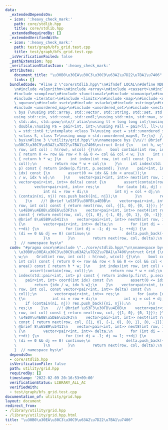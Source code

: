 ```yaml
---
data:
  _extendedDependsOn:
  - icon: ':heavy_check_mark:'
    path: core/stdlib.hpp
    title: core/stdlib.hpp
  _extendedRequiredBy: []
  _extendedVerifiedWith:
  - icon: ':heavy_check_mark:'
    path: test/graph/bfs_grid.test.cpp
    title: test/graph/bfs_grid.test.cpp
  _isVerificationFailed: false
  _pathExtension: hpp
  _verificationStatusIcon: ':heavy_check_mark:'
  attributes:
    document_title: "\u30B0\u30EA\u30C3\u30C9\u63A2\u7D22\u7BA1\u7406"
    links: []
  bundledCode: "#line 2 \"core/stdlib.hpp\"\n#ifndef LOCAL\n#define NDEBUG\n#endif\n\
    \n#include <algorithm>\n#include <array>\n#include <cassert>\n#include <cmath>\n\
    #include <complex>\n#include <functional>\n#include <iomanip>\n#include <iostream>\n\
    #include <iterator>\n#include <limits>\n#include <map>\n#include <numeric>\n#include\
    \ <queue>\n#include <set>\n#include <stack>\n#include <string>\n#include <type_traits>\n\
    #include <unordered_map>\n#include <unordered_set>\n#include <vector>\n\nnamespace\
    \ bys {\nusing std::array, std::vector, std::string, std::set, std::map, std::pair;\n\
    using std::cin, std::cout, std::endl;\nusing std::min, std::max, std::sort, std::reverse,\
    \ std::abs, std::pow;\n\n// alias\nusing ll = long long int;\nusing ld = long\
    \ double;\nusing Pa = pair<int, int>;\nusing Pall = pair<ll, ll>;\nusing ibool\
    \ = std::int8_t;\ntemplate <class T>\nusing uset = std::unordered_set<T>;\ntemplate\
    \ <class S, class T>\nusing umap = std::unordered_map<S, T>;\n}  // namespace\
    \ bys\n#line 3 \"utility/grid.hpp\"\n\nnamespace bys {\n//! @brief \u30B0\u30EA\
    \u30C3\u30C9\u63A2\u7D22\u7BA1\u7406\nstruct Grid {\n    int h, w;\n    Grid(int\
    \ row, int col) : h(row), w(col) {}\n\n    bool contain(int row, int col) const\
    \ { return 0 <= row && row < h && 0 <= col && col < w; }\n    int area() const\
    \ { return h * w; }\n    int index(int row, int col) const {\n        assert(contain(row,\
    \ col));\n        return row * w + col;\n    }\n    int index(std::pair<int, int>\
    \ p) const { return index(p.first, p.second); }\n\n    pair<int, int> coord(int\
    \ idx) const {\n        assert(0 <= idx && idx < area());\n        return {idx\
    \ / w, idx % w};\n    }\n    vector<pair<int, int>> next(int row, int col, const\
    \ vector<pair<int, int>> delta) const {\n        assert(contain(row, col));\n\
    \        vector<pair<int, int>> res;\n        for (auto [di, dj] : delta) {\n\
    \            int ni = row + di;\n            int nj = col + dj;\n            if\
    \ (contain(ni, nj)) res.push_back({ni, nj});\n        }\n        return res;\n\
    \    }\n    //! @brief \u53F3\u30FB\u4E0B\n    vector<pair<int, int>> next2(int\
    \ row, int col) const { return next(row, col, {{1, 0}, {0, 1}}); }\n    //! @brief\
    \ \u4E0A\u4E0B\u5DE6\u53F3\n    vector<pair<int, int>> next4(int row, int col)\
    \ const { return next(row, col, {{1, 0}, {-1, 0}, {0, 1}, {0, -1}}); }\n    //!\
    \ @brief 8\u65B9\u5411\n    vector<pair<int, int>> next8(int row, int col) const\
    \ {\n        vector<pair<int, int>> delta;\n        for (int di = -1; di <= 1;\
    \ ++di) {\n            for (int dj = -1; dj <= 1; ++dj) {\n                if\
    \ (di == 0 && dj == 0) continue;\n                delta.push_back({di, dj});\n\
    \            }\n        }\n        return next(row, col, delta);\n    }\n};\n\
    }  // namespace bys\n"
  code: "#pragma once\n#include \"../core/stdlib.hpp\"\n\nnamespace bys {\n//! @brief\
    \ \u30B0\u30EA\u30C3\u30C9\u63A2\u7D22\u7BA1\u7406\nstruct Grid {\n    int h,\
    \ w;\n    Grid(int row, int col) : h(row), w(col) {}\n\n    bool contain(int row,\
    \ int col) const { return 0 <= row && row < h && 0 <= col && col < w; }\n    int\
    \ area() const { return h * w; }\n    int index(int row, int col) const {\n  \
    \      assert(contain(row, col));\n        return row * w + col;\n    }\n    int\
    \ index(std::pair<int, int> p) const { return index(p.first, p.second); }\n\n\
    \    pair<int, int> coord(int idx) const {\n        assert(0 <= idx && idx < area());\n\
    \        return {idx / w, idx % w};\n    }\n    vector<pair<int, int>> next(int\
    \ row, int col, const vector<pair<int, int>> delta) const {\n        assert(contain(row,\
    \ col));\n        vector<pair<int, int>> res;\n        for (auto [di, dj] : delta)\
    \ {\n            int ni = row + di;\n            int nj = col + dj;\n        \
    \    if (contain(ni, nj)) res.push_back({ni, nj});\n        }\n        return\
    \ res;\n    }\n    //! @brief \u53F3\u30FB\u4E0B\n    vector<pair<int, int>> next2(int\
    \ row, int col) const { return next(row, col, {{1, 0}, {0, 1}}); }\n    //! @brief\
    \ \u4E0A\u4E0B\u5DE6\u53F3\n    vector<pair<int, int>> next4(int row, int col)\
    \ const { return next(row, col, {{1, 0}, {-1, 0}, {0, 1}, {0, -1}}); }\n    //!\
    \ @brief 8\u65B9\u5411\n    vector<pair<int, int>> next8(int row, int col) const\
    \ {\n        vector<pair<int, int>> delta;\n        for (int di = -1; di <= 1;\
    \ ++di) {\n            for (int dj = -1; dj <= 1; ++dj) {\n                if\
    \ (di == 0 && dj == 0) continue;\n                delta.push_back({di, dj});\n\
    \            }\n        }\n        return next(row, col, delta);\n    }\n};\n\
    }  // namespace bys\n"
  dependsOn:
  - core/stdlib.hpp
  isVerificationFile: false
  path: utility/grid.hpp
  requiredBy: []
  timestamp: '2022-02-09 20:16:53+09:00'
  verificationStatus: LIBRARY_ALL_AC
  verifiedWith:
  - test/graph/bfs_grid.test.cpp
documentation_of: utility/grid.hpp
layout: document
redirect_from:
- /library/utility/grid.hpp
- /library/utility/grid.hpp.html
title: "\u30B0\u30EA\u30C3\u30C9\u63A2\u7D22\u7BA1\u7406"
---
```


